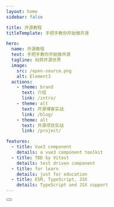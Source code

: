 ```yaml
---
layout: home
sidebar: false

title: 开源教程 
titleTemplate: 手把手教你开始做开源

hero:
  name: 开源教程
  text: 手把手教你开始做开源
  tagline: 玩转开源世界
  image:
    src: /open-source.png
    alt: Element3
  actions:
    - theme: brand
      text: 介绍
      link: /intro/
    - theme: alt
      text: 开源博客实战
      link: /blog/
    - theme: alt
      text: 开源项目实战
      link: /project/

features:
  - title: Vue3 component 
    details: a vue3 component toolkit
  - title: TDD by Vitest
    details: test driven component
  - title: for learn
    details: just for education
  - title: ESM, TypeScript, JSX
    details: TypeScript and JSX support 
---
```


<button></button>
